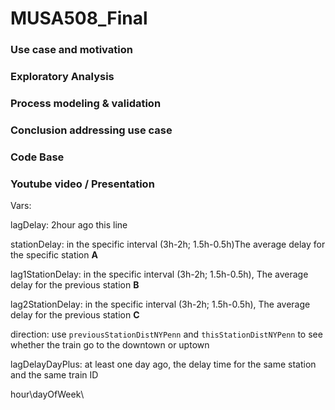 # MUSA508_Final

### Use case and motivation

### Exploratory Analysis

### Process modeling & validation

### Conclusion addressing use case

### Code Base

### Youtube video / Presentation



Vars:

lagDelay: 2hour ago this line

stationDelay: in the specific interval (3h-2h; 1.5h-0.5h)The average delay for the specific station **A**

lag1StationDelay:  in the specific interval (3h-2h; 1.5h-0.5h), The average delay for the previous station **B**

lag2StationDelay:  in the specific interval (3h-2h; 1.5h-0.5h), The average delay for the previous station **C**

direction: use `previousStationDistNYPenn` and `thisStationDistNYPenn` to see whether the train go to the downtown or uptown

lagDelayDayPlus: at least one day ago, the delay time for the same station and the same train ID

hour\dayOfWeek\

